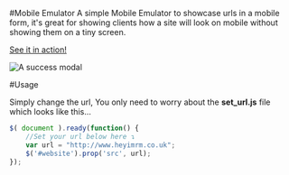 #Mobile Emulator
A simple Mobile Emulator to showcase urls in a mobile form, it's great for showing clients how a site will look on mobile without showing them on a tiny screen.

[See it in action!](http://www.heyimrm.co.uk/opensource/mobile/index.html)

![A success modal](http://www.heyimrm.co.uk/opensource/images/howitlooks.png)

#Usage

Simply change the url, You only need to worry about the **set_url.js** file which looks like this... 

```javascript
$( document ).ready(function() {
	//Set your url below here ↴
	var url = "http://www.heyimrm.co.uk";
 	$('#website').prop('src', url);
});
```

